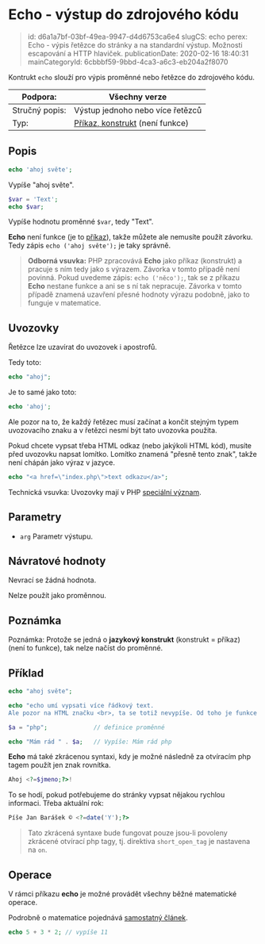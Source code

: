 Echo - výstup do zdrojového kódu
================================

> id: d6a1a7bf-03bf-49ea-9947-d4d6753ca6e4
> slugCS: echo
> perex: Echo - výpis řetězce do stránky a na standardní výstup. Možnosti escapování a HTTP hlaviček.
> publicationDate: 2020-02-16 18:40:31
> mainCategoryId: 6cbbbf59-9bbd-4ca3-a6c3-eb204a2f8070

Kontrukt `echo` slouží pro výpis proměnné nebo řetězce do zdrojového kódu.

| Podpora:       | Všechny verze
|----------------|------
| Stručný popis: | Výstup jednoho nebo více řetězců
| Typ:           | <a href="/prikazy-a-funkce">Příkaz, konstrukt</a> (není funkce)

Popis
-----

```php
echo 'ahoj světe';
```

Vypíše "ahoj světe".

```php
$var = 'Text';
echo $var;
```

Vypíše hodnotu proměnné `$var`, tedy "Text".

**Echo** není funkce (je to <a href="/prikazy-a-funkce">příkaz</a>), takže můžete ale nemusíte použít závorku. Tedy zápis `echo ('ahoj světe');` je taky správně.

> **Odborná vsuvka:** PHP zpracovává **Echo** jako příkaz (konstrukt) a pracuje s ním tedy jako s výrazem. Závorka v tomto případě není povinná. Pokud uvedeme zápis: `echo ('něco');`, tak se z příkazu **Echo** nestane funkce a ani se s ní tak nepracuje. Závorka v tomto případě znamená uzavření přesné hodnoty výrazu podobně, jako to funguje v matematice.

Uvozovky
--------

Řetězce lze uzavírat do uvozovek i apostrofů.

Tedy toto:

```php
echo "ahoj";
```


Je to samé jako toto:

```php
echo 'ahoj';
```


Ale pozor na to, že každý řetězec musí začínat a končit stejným typem uvozovacího znaku a v řetězci nesmí být tato uvozovka použita.

Pokud chcete vypsat třeba HTML odkaz (nebo jakýkoli HTML kód), musíte před uvozovku napsat lomítko. Lomítko znamená "přesně tento znak", takže není chápán jako výraz v jazyce.

```php
echo "<a href=\"index.php\">text odkazu</a>";
```


Technická vsuvka: Uvozovky mají v PHP <a href="/uvozovky-vyznam">speciální význam</a>.

Parametry
---------

- `arg` Parametr výstupu.

Návratové hodnoty
-----------------

Nevrací se žádná hodnota.

Nelze použít jako proměnnou.

Poznámka
--------

Poznámka: Protože se jedná o **jazykový konstrukt** (konstrukt = příkaz) (není to funkce), tak nelze načíst do proměnné.

Příklad
-------

```php
echo "ahoj světe";

echo "echo umí vypsati více řádkový text.
Ale pozor na HTML značku <br>, ta se totiž nevypíše. Od toho je funkce nl2br().";

$a = "php";				// definice proměnné

echo "Mám rád " . $a;	// Vypíše: Mám rád php
```

**Echo** má také zkrácenou syntaxi, kdy je možné následně za otvíracím php tagem použít jen znak rovnítka. 

```php
Ahoj <?=$jmeno;?>!
```

To se hodí, pokud potřebujeme do stránky vypsat nějakou rychlou informaci. Třeba aktuální rok:

```php
Píše Jan Barášek © <?=date('Y');?>
```

> Tato zkrácená syntaxe bude fungovat pouze jsou-li povoleny zkrácené otvírací php tagy, tj. direktiva `short_open_tag` je nastavena na `on`.

Operace
-------

V rámci příkazu **echo** je možné provádět všechny běžné matematické operace.

Podrobně o matematice pojednává <a href="/matematika">samostatný článek</a>.

```php
echo 5 + 3 * 2; // vypíše 11
```
